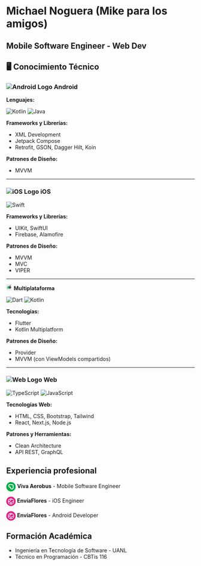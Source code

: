 # Michael Noguera (Mike para los amigos)

## Mobile Software Engineer - Web Dev 

## 🖥️ **Conocimiento Técnico**
 

### ![Android Logo](https://img.icons8.com/color/18/000000/android-os.png) **Android**

**Lenguajes:** 

![Kotlin](https://img.shields.io/badge/Kotlin-%237F52FF.svg?logo=kotlin&logoColor=white) ![Java](https://img.shields.io/badge/Java-%23ED8B00.svg?logo=openjdk&logoColor=white)

**Frameworks y Librerías:**
- XML Development
- Jetpack Compose
- Retrofit, GSON, Dagger Hilt, Koin

**Patrones de Diseño:**
- MVVM

---

### ![iOS Logo](https://img.icons8.com/ios-filled/18/FFFFFF/mac-os.png) **iOS**

![Swift](https://img.shields.io/badge/Swift-F54A2A?logo=swift&logoColor=white)

**Frameworks y Librerías:**
- UIKit, SwiftUI
- Firebase, Alamofire

**Patrones de Diseño:**
- MVVM
- MVC
- VIPER

---

<img src="./read_me_assets/multi.png" alt="KMP Logo" width="16"/> **Multiplataforma**

![Dart](https://img.shields.io/badge/Dart-%230175C2.svg?logo=dart&logoColor=white) ![Kotlin](https://img.shields.io/badge/Kotlin-%237F52FF.svg?logo=kotlin&logoColor=white)

**Tecnologías:**
- Flutter
- Kotlin Multiplatform

**Patrones de Diseño:**
- Provider
- MVVM (con ViewModels compartidos)

---

### ![Web Logo](https://img.icons8.com/color/18/000000/source-code.png) **Web**

![TypeScript](https://img.shields.io/badge/TypeScript-3178C6?logo=typescript&logoColor=fff)
![JavaScript](https://img.shields.io/badge/JavaScript-F7DF1E?logo=javascript&logoColor=000)

**Tecnologías Web:**
- HTML, CSS, Bootstrap, Tailwind
- React, Next.js, Node.js

**Patrones y Herramientas:**
- Clean Architecture
- API REST, GraphQL

## Experiencia profesional


<p>
  <img src="./read_me_assets/viva_aerobus.png" alt="KMP Logo" style="width:25px; vertical-align:middle;"/>
  <b>Viva Aerobus</b>
  - Mobile Software Engineer
</p>


<p>
  <img src="./read_me_assets/envia_flores.png" alt="KMP Logo" style="width:25px; vertical-align:middle;"/>
  <b>EnvíaFlores</b>
  - iOS Engineer
</p>


<p>
  <img src="./read_me_assets/envia_flores.png" alt="KMP Logo" style="width:25px; vertical-align:middle;"/>
  <b>EnvíaFlores</b>
  - Android Developer
</p>


## Formación Académica

- Ingeniería en Tecnología de Software - UANL
- Técnico en Programación - CBTis 116
